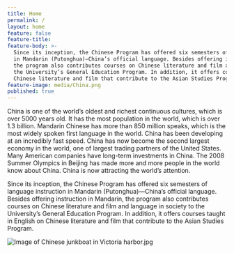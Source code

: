 ```yaml
---
title: Home
permalink: /
layout: home
feature: false
feature-title: 
feature-body: >-
  Since its inception, the Chinese Program has offered six semesters of language instruction
  in Mandarin (Putonghua)—China’s official language. Besides offering instruction in Mandarin, 
  the program also contributes courses on Chinese literature and film and language in society to
  the University’s General Education Program. In addition, it offers courses taught in English on 
  Chinese literature and film that contribute to the Asian Studies Program.
feature-image: media/China.png
published: true
---
```


China is one of the world’s oldest and richest continuous cultures, which is over 5000 years old. It has the most population in the world, which is over 1.3 billion. Mandarin Chinese has more than 850 million speaks, which is the most widely spoken first language in the world. China has been developing at an incredibly fast speed. China has now become the second largest economy in the world, one of largest trading partners of the United States. Many American companies have long-term investments in China. The 2008 Summer Olympics in Beijing has made more and more people in the world know about China. China is now attracting the world’s attention.

Since its inception, the Chinese Program has offered six semesters of language instruction in Mandarin (Putonghua)—China’s official language. Besides offering instruction in Mandarin, the program also contributes courses on Chinese literature and film and language in society to the University’s General Education Program. In addition, it offers courses taught in English on Chinese literature and film that contribute to the Asian Studies Program.

![Image of Chinese junkboat in Victoria harbor.jpg]({{site.baseurl}}/media/boat.jpg "Chinese junkboat in Victoria harbor")
